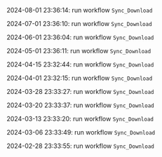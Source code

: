 2024-08-01 23:36:14: run workflow `Sync_Download` 

2024-07-01 23:36:10: run workflow `Sync_Download` 

2024-06-01 23:36:04: run workflow `Sync_Download` 

2024-05-01 23:36:11: run workflow `Sync_Download` 

2024-04-15 23:32:44: run workflow `Sync_Download` 

2024-04-01 23:32:15: run workflow `Sync_Download` 

2024-03-28 23:33:27: run workflow `Sync_Download` 

2024-03-20 23:33:37: run workflow `Sync_Download` 

2024-03-13 23:33:20: run workflow `Sync_Download` 

2024-03-06 23:33:49: run workflow `Sync_Download` 

2024-02-28 23:33:55: run workflow `Sync_Download` 


